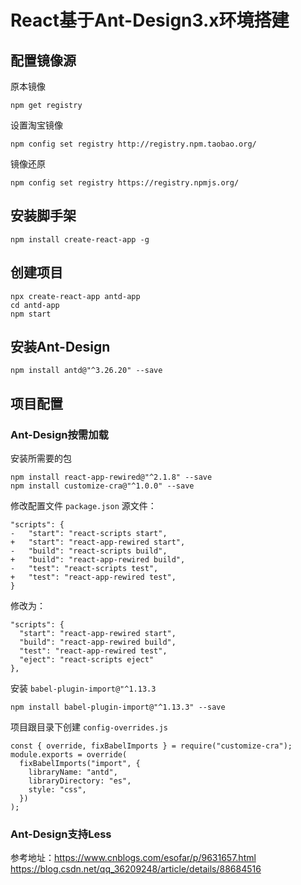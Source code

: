 
# React基于Ant-Design3.x环境搭建

## 配置镜像源
原本镜像
```
npm get registry
```
设置淘宝镜像
```
npm config set registry http://registry.npm.taobao.org/
```
镜像还原
```
npm config set registry https://registry.npmjs.org/
```

## 安装脚手架
```
npm install create-react-app -g

```
## 创建项目
```
npx create-react-app antd-app
cd antd-app
npm start
```
## 安装Ant-Design
```
npm install antd@"^3.26.20" --save
```
## 项目配置

### Ant-Design按需加载
安装所需要的包
```
npm install react-app-rewired@"^2.1.8" --save
npm install customize-cra@"^1.0.0" --save
```
修改配置文件 `package.json`
源文件：
```
"scripts": {
-   "start": "react-scripts start",
+   "start": "react-app-rewired start",
-   "build": "react-scripts build",
+   "build": "react-app-rewired build",
-   "test": "react-scripts test",
+   "test": "react-app-rewired test",
}
```
修改为：
```
"scripts": {
  "start": "react-app-rewired start",
  "build": "react-app-rewired build",
  "test": "react-app-rewired test",
  "eject": "react-scripts eject"
},
```

安装 `babel-plugin-import@"^1.13.3`
```
npm install babel-plugin-import@"^1.13.3" --save
```
项目跟目录下创建 `config-overrides.js`
```
const { override, fixBabelImports } = require("customize-cra");
module.exports = override(
  fixBabelImports("import", {
    libraryName: "antd",
    libraryDirectory: "es",
    style: "css",
  })
);
```
### Ant-Design支持Less

参考地址：https://www.cnblogs.com/esofar/p/9631657.html
https://blog.csdn.net/qq_36209248/article/details/88684516
